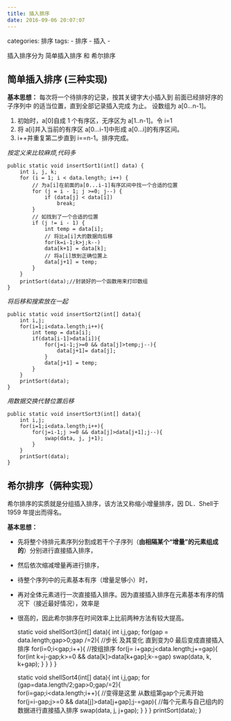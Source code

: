 ```yaml
---
title: 插入排序
date: 2016-09-06 20:07:07
---
```


categories: 排序
tags:
	- 排序
	- 插入
	- 


插入排序分为 简单插入排序 和 希尔排序

## 简单插入排序 (三种实现)

**基本思想：** 
每次将一个待排序的记录，按其关键字大小插入到 前面已经排好序的子序列中 的适当位置，直到全部记录插入完成
为止。
设数组为 a[0…n-1]。
1. 初始时，a[0]自成 1 个有序区，无序区为 a[1..n-1]。令 i=1
2. 将 a[i]并入当前的有序区 a[0…i-1]中形成 a[0…i]的有序区间。
3. i++并重复第二步直到 i==n-1。排序完成。

 _按定义来比较麻烦,代码多_  

	public static void insertSort1(int[] data) {
		int i, j, k;
		for (i = 1; i < data.length; i++) {
			// 为a[i]在前面的a[0...i-1]有序区间中找一个合适的位置
			for (j = i - 1; j >=0; j--) {
				if (data[j] < data[i])
					break;
			}
			// 如找到了一个合适的位置
			if (j != i - 1) {
				int temp = data[i];
				// 将比a[i]大的数据向后移
				for(k=i-1;k>j;k--)
				data[k+1] = data[k];				
				// 将a[i]放到正确位置上
				data[j+1] = temp;
			}
		}
		printSort(data);//封装好的一个函数用来打印数组
	}

	
_将后移和搜索放在一起_

	public static void insertSort2(int[] data){
		int i,j;
		for(i=1;i<data.length;i++){
			int temp = data[i];
			if(data[i-1]>data[i]){
				for(j=i-1;j>=0 && data[j]>temp;j--){
					data[j+1]= data[j];
				}
				data[j+1] = temp;
			}
		}
		printSort(data);
	}

_用数据交换代替位置后移_

	public static void insertSort3(int[] data){
		int i,j;
		for(i=1;i<data.length;i++){
			for(j=i-1;j >=0 && data[j]>data[j+1];j--){
				swap(data, j, j+1);
			}
		}
		printSort(data);
	}


## 希尔排序（俩种实现）

希尔排序的实质就是分组插入排序，该方法又称缩小增量排序，因 DL．Shell于 1959 年提出而得名。

**基本思想：** 
* 先将整个待排元素序列分割成若干个子序列（**由相隔某个“增量”的元素组成的**）分别进行直接插入排序，
* 然后依次缩减增量再进行排序，
* 待整个序列中的元素基本有序（增量足够小）时，
* 再对全体元素进行一次直接插入排序。因为直接插入排序在元素基本有序的情况下（接近最好情况），效率是
* 很高的，因此希尔排序在时间效率上比前两种方法有较大提高。

	
	static void  shellSort3(int[] data){
		int i,j,gap;
		for(gap = data.length;gap>0;gap /=2){  //步长  及其变化  直到变为0  最后变成直接插入排序
			for(i=0;i<gap;i++){   //按组排序
				for(j= i+gap;j<data.length;j+=gap){
					for(int k=j-gap;k>=0 && data[k]>data[k+gap];k-=gap)
						swap(data, k, k+gap);
				}
			}
		}
	}

	
	static void shellSort4(int[] data){
		int i,j,gap;
		for (gap=data.length/2;gap>0;gap/=2){   
			for(i=gap;i<data.length;i++){    //变得是这里 从数组第gap个元素开始  
				for(j=i-gap;j>=0 && data[j]>data[j+gap];j-=gap){  //每个元素与自己组内的数据进行直接插入排序
					swap(data, j, j+gap);
				}
			}
		}
		printSort(data);
	}

